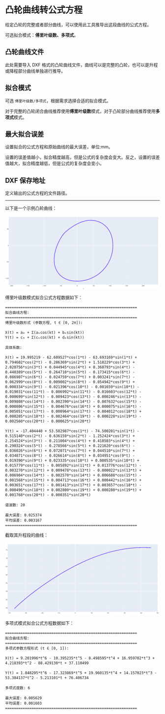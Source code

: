 # 凸轮曲线转公式方程

给定凸轮的完整或者部分曲线，可以使用此工具推导出这段曲线的公式方程。

可选拟合模式：**傅里叶级数、多项式**。

## 凸轮曲线文件

此处需要导入 DXF 格式的凸轮曲线文件，曲线可以是完整的凸轮，也可以是升程或降程部分曲线单独进行推导。

## 拟合模式

可选 `傅里叶级数/多项式`，根据需求选择合适的拟合模式。

对于完整的凸轮闭合曲线推荐使用**傅里叶级数**模式，对于凸轮部分曲线推荐使用**多项式**模式。

## 最大拟合误差

设置拟合的公式方程和原始曲线的最大误差，单位:mm。

设置的误差值越小，拟合精度越高，但是公式的复杂度会变大。反之，设置的误差值越大，拟合精度越低，但是公式的复杂度会变小。

## DXF 保存地址

定义输出的公式方程的文件路径。

---

以下是一个示例凸轮曲线：

![img](resources/cam_formula.png)

傅里叶级数模式拟合公式方程数据如下：
```
============================================================
拟合曲线方程:
============================================================
傅里叶级数形式 (参数方程, t ∈ [0, 2π]):

X(t) = a₀ + Σ(aₖcos(kt) + bₖsin(kt))
Y(t) = c₀ + Σ(cₖcos(kt) + dₖsin(kt))

具体系数:

X(t) = 19.995219 - 62.609527*cos(1*t) - 63.693169*sin(1*t) + 0.794602*cos(2*t) - 0.286369*sin(2*t) + 1.518229*cos(3*t) + 2.020756*sin(3*t) + 0.044945*cos(4*t) + 0.360793*sin(4*t) - 0.440389*cos(5*t) - 0.264710*sin(5*t) - 0.173415*cos(6*t) - 0.086907*sin(6*t) - 0.024759*cos(7*t) + 0.003241*sin(7*t) - 0.062999*cos(8*t) - 0.009002*sin(8*t) - 0.054942*cos(9*t) + 0.000334*sin(9*t) - 0.021396*cos(10*t) - 0.001659*sin(10*t) - 0.019031*cos(11*t) - 0.006992*sin(11*t) - 0.016603*cos(12*t) - 0.000699*sin(12*t) - 0.009423*cos(13*t) - 0.000246*sin(13*t) - 0.009808*cos(14*t) - 0.002390*sin(14*t) - 0.007632*cos(15*t) - 0.000806*sin(15*t) - 0.004676*cos(16*t) + 0.000075*sin(16*t) - 0.005051*cos(17*t) - 0.000964*sin(17*t) - 0.004012*cos(18*t) + 0.000205*sin(18*t) - 0.002464*cos(19*t) - 0.000228*sin(19*t) - 0.002560*cos(20*t) - 0.000625*sin(20*t)

Y(t) = -17.404440 + 53.582987*cos(1*t) - 74.500201*sin(1*t) - 0.515140*cos(2*t) - 0.636159*sin(2*t) - 1.252424*cos(3*t) + 2.254524*sin(3*t) - 0.211004*cos(4*t) + 0.418503*sin(4*t) + 0.290324*cos(5*t) - 0.278566*sin(5*t) + 0.221620*cos(6*t) - 0.036026*sin(6*t) + 0.072071*cos(7*t) + 0.044510*sin(7*t) + 0.034871*cos(8*t) - 0.026614*sin(8*t) + 0.034951*cos(9*t) - 0.019390*sin(9*t) + 0.023335*cos(10*t) + 0.000535*sin(10*t) + 0.015779*cos(11*t) - 0.005892*sin(11*t) + 0.013776*cos(12*t) - 0.003270*sin(12*t) + 0.009478*cos(13*t) - 0.000022*sin(13*t) + 0.006904*cos(14*t) - 0.002570*sin(14*t) + 0.006688*cos(15*t) - 0.001568*sin(15*t) + 0.004713*cos(16*t) + 0.000442*sin(16*t) + 0.003651*cos(17*t) - 0.001413*sin(17*t) + 0.003657*cos(18*t) - 0.000496*sin(18*t) + 0.002800*cos(19*t) + 0.000280*sin(19*t) + 0.001768*cos(20*t) - 0.000351*sin(20*t)

谐波数: 20

最大误差: 0.025374
平均误差: 0.003167
============================================================
```

截取其升程段的曲线：

![img](resources/cam_formula_crop.png)

多项式模式拟合公式方程数据如下：
```
============================================================
拟合曲线方程:
============================================================
多项式参数方程形式 (t ∈ [0, 1]):

X(t) = 9.201996*t^6 - 10.395235*t^5 - 8.498595*t^4 + 16.959702*t^3 + 4.218393*t^2 - 88.429130*t + 37.110499

Y(t) = 1.848295*t^6 - 17.323869*t^5 + 19.960135*t^4 + 14.157023*t^3 - 53.384137*t^2 - 5.213101*t + 76.406734

多项式度数: 6

最大误差: 0.005629
平均误差: 0.001603
============================================================
```